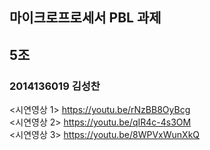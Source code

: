 ## 마이크로프로세서 PBL 과제
## 5조
### 2014136019 김성찬
<시연영상 1>
https://youtu.be/rNzBB8OyBcg <br>
<시연영상 2>
https://youtu.be/qIR4c-4s3OM <br>
<시연영상 3>
https://youtu.be/8WPVxWunXkQ
